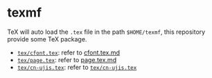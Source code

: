 # texmf

TeX will auto load the `.tex` file in the path `$HOME/texmf`,
this repository provide some TeX package.

- [`tex/cfont.tex`](tex/cfont.tex): refer to [cfont.tex.md](cfont.tex.md)
- [`tex/page.tex`](tex/page.tex): refer to [page.tex.md](page.tex.md)
- [`tex/cn-ujis.tex`](tex/cn-ujis.tex): refer to [`tex/cn-ujis.tex`](tex/cn-ujis.tex)
